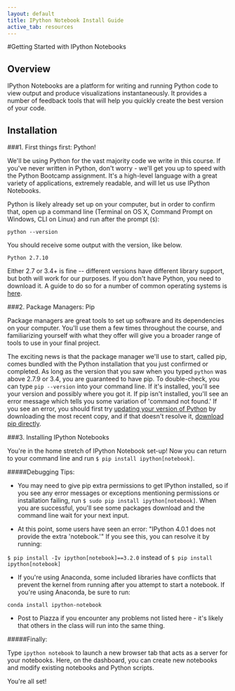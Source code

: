 ```yaml
---
layout: default
title: IPython Notebook Install Guide
active_tab: resources
---
```


#Getting Started with IPython Notebooks

## Overview

IPython Notebooks are a platform for writing and running Python code to view output and produce visualizations instantaneously. It provides a number of feedback tools that will help you quickly create the best version of your code. 

## Installation

###1. First things first: Python!

We'll be using Python for the vast majority code we write in this course. If you've never written in Python, don't worry - we'll get you up to speed with the Python Bootcamp assignment. It's a high-level language with a great variety of applications, extremely readable, and will let us use IPython Notebooks. 

Python is likely already set up on your computer, but in order to confirm that, open up a command line (Terminal on OS X, Command Prompt on Windows, CLI on Linux) and run after the prompt (`$`): 

`python --version`

You should receive some output with the version, like below. 

```
Python 2.7.10
```

Either 2.7 or 3.4+ is fine -- different versions have different library support, but both will work for our purposes. If you don't have Python, you need to download it. A guide to do so for a number of common operating systems is [here][python download]. 

[python download]:https://wiki.python.org/moin/BeginnersGuide/Download



###2. Package Managers: Pip

Package managers are great tools to set up software and its dependencies on your computer. You'll use them a few times throughout the course, and familiarizing yourself with what they offer will give you a broader range of tools to use in your final project.

The exciting news is that the package manager we'll use to start, called pip, comes bundled with the Python installation that you just confirmed or completed. As long as the version that you saw when you typed `python` was above 2.7.9 or 3.4, you are guaranteed to have pip. To double-check, you can type `pip --version` into your command line. If it's installed, you'll see your version and possibly where you got it. If pip isn't installed, you'll see an error message which tells you some variation of 'command not found.' If you see an error, you should first try [updating your version of Python][python download instructions] by downloading the most recent copy, and if that doesn't resolve it, [download pip directly][pip download link].

[python download instructions]:https://www.python.org/downloads/
[pip download link]:https://pip.pypa.io/en/stable/installing/

###3. Installing IPython Notebooks

You're in the home stretch of IPython Notebook set-up! Now you can return to your command line and run `$ pip install ipython[notebook]`.

#####Debugging Tips: 

* You may need to give pip extra permissions to get IPython installed, so if you see any error messages or exceptions mentioning permissions or installation failing, run `$ sudo pip install ipython[notebook]`. When you are successful, you'll see some packages download and the command line wait for your next input. 

* At this point, some users have seen an error: "IPython 4.0.1 does not provide the extra 'notebook.'" If you see this, you can resolve it by running:

`$ pip install -Iv ipython[notebook]==3.2.0` instead of `$ pip install ipython[notebook]`

* If you're using Anaconda, some included libraries have conflicts that prevent the kernel from running after you attempt to start a notebook. If you're using Anaconda, be sure to run: 

`conda install ipython-notebook`

* Post to Piazza if you encounter any problems not listed here - it's likely that others in the class will run into the same thing. 

#####Finally:

Type `ipython notebook` to launch a new browser tab that acts as a server for your notebooks. Here, on the dashboard, you can create new notebooks and modify existing notebooks and Python scripts. 

You're all set! 
